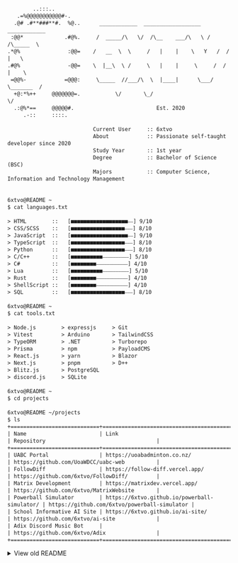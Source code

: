 ```ansi
        ..:::..         
   .=%@@@@@@@@@@@#-.    
  .@# .#**###**#.  %@..      ____________  __________________   ____________  
 :@@*             .#@%.     /  _____/\   \/  /\__    ___/\   \ /   /\_____  \      
.*@%               :@@=    /   __  \  \     /   |    |    \   Y   /  /   |   \ 
.#@%               -@@=    \  |__\  \ /     \   |    |     \     /  /    |    \
 =@@%-            =@@@:     \_____  //___/\  \  |____|      \___/   \_______  /
  +@:*%++     @@@@@@@=.           \/       \_/                              \/ 
  .:@%*==     @@@@@#.                          Est. 2020
     .-::     ::::.        

                           Current User     :: 6xtvo
                           About            :: Passionate self-taught developer since 2020
                           Study Year       :: 1st year
                           Degree           :: Bachelor of Science (BSC)
                           Majors           :: Computer Science, Information and Technology Management


6xtvo@README ~
$ cat languages.txt

> HTML        ::   [■■■■■■■■■■■■■■■■■■⎯⎯] 9/10
> CSS/SCSS    ::   [■■■■■■■■■■■■■■■■■⎯⎯⎯] 8/10
> JavaScript  ::   [■■■■■■■■■■■■■■■■■■⎯⎯] 9/10
> TypeScript  ::   [■■■■■■■■■■■■■■■■■⎯⎯⎯] 8/10
> Python      ::   [■■■■■■■■■■■■■■■■■⎯⎯⎯] 8/10
> C/C++       ::   [■■■■■■■■■■⎯⎯⎯⎯⎯⎯⎯⎯⎯⎯] 5/10
> C#          ::   [■■■■■■■■⎯⎯⎯⎯⎯⎯⎯⎯⎯⎯⎯⎯] 4/10
> Lua         ::   [■■■■■■■■■■⎯⎯⎯⎯⎯⎯⎯⎯⎯⎯] 5/10
> Rust        ::   [■■■■■■■■⎯⎯⎯⎯⎯⎯⎯⎯⎯⎯⎯⎯] 4/10
> ShellScript ::   [■■■■■■■■⎯⎯⎯⎯⎯⎯⎯⎯⎯⎯⎯⎯] 4/10
> SQL         ::   [■■■■■■■■■■■■■■■■■⎯⎯⎯] 8/10

6xtvo@README ~
$ cat tools.txt

> Node.js        > expressjs     > Git
> Vitest         > Arduino       > TailwindCSS
> TypeORM        > .NET          > Turborepo
> Prisma         > npm           > PayloadCMS
> React.js       > yarn          > Blazor
> Next.js        > pnpm          > D++
> Blitz.js       > PostgreSQL
> discord.js     > SQLite

6xtvo@README ~
$ cd projects

6xtvo@README ~/projects
$ ls
+============================+==============================================+==============================================+
| Name                       | Link                                         | Repository                                   |
+============================+==============================================+==============================================+
| UABC Portal                | https://uoabadminton.co.nz/                  | https://github.com/UoaWDCC/uabc-web          |
| FollowDiff                 | https://follow-diff.vercel.app/              | https://github.com/6xtvo/FollowDiff/         |
| Matrix Development         | https://matrixdev.vercel.app/                | https://github.com/6xtvo/MatrixWebsite       |
| Powerball Simulator        | https://6xtvo.github.io/powerball-simulator/ | https://github.com/6xtvo/powerball-simulator |
| School Informative AI Site | https://6xtvo.github.io/ai-site/             | https://github.com/6xtvo/ai-site             |
| Adix Discord Music Bot     |                                              | https://github.com/6xtvo/Adix                |
+============================+==============================================+==============================================+
```

<!-- OLD -->
<details>
  <summary>View old README</summary>
  
  <picture>
    <img src="/github-metrics.svg" alt="Metrics">
  </picture>
  
  <h1>Projects</h1>
  <span>Some of my projects:</span>
  <ul>
    <li><a href="https://uoabadminton.co.nz/" target="blank" rel="noopener noreferrer">UABC Portal</a></li>
    <li><a href="https://follow-diff.vercel.app/" target="blank" rel="noopener noreferrer">FollowDiff</a></li>
    <li><a href="https://matrixdev.vercel.app/" target="blank" rel="noopener noreferrer">Matrix Development (Deprecated)</a></li>
    <li><a href="https://6xtvo.github.io/powerball-simulator/" target="blank" rel="noopener noreferrer">Powerball (Lottery) Simulator</a></li>
    <li><a href="https://6xtvo.github.io/ai-site/" target="blank" rel="noopener noreferrer">School Informative AI Site</a></li>
  </ul>
  
  <h1>Music</h1>
  <img src="https://lastfm-recently-played.vercel.app/api?user=tncz" alt="My scrobbles">
</details>
